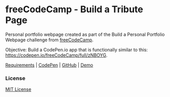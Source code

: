 # freeCodeCamp - Build a Tribute Page

Personal portfolio webpage created as part of the Build a Personal Portfolio Webpage challenge from [freeCodeCamp](https://www.freecodecamp.org).

Objective: Build a CodePen.io app that is functionally similar to this: https://codepen.io/freeCodeCamp/full/zNBOYG.

[Requirements](https://learn.freecodecamp.org/responsive-web-design/responsive-web-design-projects/build-a-personal-portfolio-webpage) | [CodePen](https://codepen.io/solomonkamanga/full/RLZgMb/) | [GitHub](https://github.com/solomonkamanga/personal-portfolio) | [Demo](https://solomonkamanga.github.io/personal-portfolio/)


### License

[MIT License](LICENSE.md)